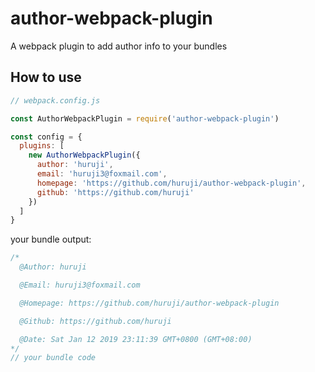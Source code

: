 # author-webpack-plugin
A webpack plugin to add author info to your bundles

## How to use

```js
// webpack.config.js

const AuthorWebpackPlugin = require('author-webpack-plugin')

const config = {
  plugins: [
    new AuthorWebpackPlugin({
      author: 'huruji',
      email: 'huruji3@foxmail.com',
      homepage: 'https://github.com/huruji/author-webpack-plugin',
      github: 'https://github.com/huruji'
    })
  ]
}
```

your bundle output:

```js
/*
  @Author: huruji

  @Email: huruji3@foxmail.com

  @Homepage: https://github.com/huruji/author-webpack-plugin

  @Github: https://github.com/huruji

  @Date: Sat Jan 12 2019 23:11:39 GMT+0800 (GMT+08:00)
*/
// your bundle code
```